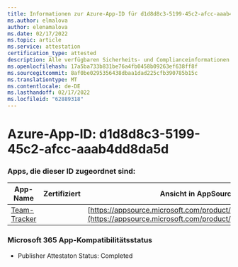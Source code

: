 ```yaml
---
title: Informationen zur Azure-App-ID für d1d8d8c3-5199-45c2-afcc-aaab4dd8da5d
ms.author: elmalova
author: elenamalova
ms.date: 02/17/2022
ms.topic: article
ms.service: attestation
certification_type: attested
description: Alle verfügbaren Sicherheits- und Complianceinformationen für d1d8d8c3-5199-45c2-afcc-aaab4dd8da5d.
ms.openlocfilehash: 17a5ba733b831be76a4fb0458b09263ef638ff8f
ms.sourcegitcommit: 8af0be0295356438dbaa1dad225cfb390785b15c
ms.translationtype: MT
ms.contentlocale: de-DE
ms.lasthandoff: 02/17/2022
ms.locfileid: "62889318"
---
```

# <a name="azure-app-id-d1d8d8c3-5199-45c2-afcc-aaab4dd8da5d"></a>Azure-App-ID: d1d8d8c3-5199-45c2-afcc-aaab4dd8da5d


### <a name="apps-associated-with-this-id"></a>Apps, die dieser ID zugeordnet sind:
| **App-Name** | **Zertifiziert** | **Ansicht in AppSource** |
|--------------|---------------|-----------------------|
| [Team-Tracker](https://docs.microsoft.com/microsoft-365-app-certification/forward/WA200003572) |  | [https://appsource.microsoft.com/product/office/WA200003572](https://appsource.microsoft.com/product/office/WA200003572) |

### <a name="microsoft-365-app-compliance-status"></a>Microsoft 365 App-Kompatibilitätsstatus
- Publisher Attestaton Status: Completed
